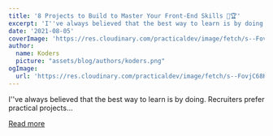 ```yaml
---
title: '8 Projects to Build to Master Your Front-End Skills 🥇🏆'
excerpt: 'I''ve always believed that the best way to learn is by doing. Recruiters prefer practical projects...'
date: '2021-08-05'
coverImage: 'https://res.cloudinary.com/practicaldev/image/fetch/s--FovjC68K--/c_imagga_scale,f_auto,fl_progressive,h_420,q_auto,w_1000/https://dev-to-uploads.s3.amazonaws.com/uploads/articles/wkyx3gtb40k7zo9snf98.png'
author:
  name: Koders
  picture: "assets/blog/authors/koders.png"
ogImage:
  url: 'https://res.cloudinary.com/practicaldev/image/fetch/s--FovjC68K--/c_imagga_scale,f_auto,fl_progressive,h_420,q_auto,w_1000/https://dev-to-uploads.s3.amazonaws.com/uploads/articles/wkyx3gtb40k7zo9snf98.png'
---
```


I''ve always believed that the best way to learn is by doing. Recruiters prefer practical projects...

[Read more](https://dev.to/madza/8-projects-to-build-to-master-your-front-end-skills-4gnc)

